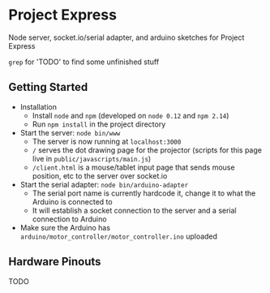 # Project Express

Node server, socket.io/serial adapter, and arduino sketches for Project Express

`grep` for 'TODO' to find some unfinished stuff
   
## Getting Started
* Installation
  * Install `node` and `npm` (developed on `node 0.12` and `npm 2.14`)
  * Run `npm install` in the project directory
* Start the server: `node bin/www`
  * The server is now running at `localhost:3000`
  * `/` serves the dot drawing page for the projector (scripts for this page live in `public/javascripts/main.js`)
  * `/client.html` is a mouse/tablet input page that sends mouse position, etc to the server over socket.io
* Start the serial adapter: `node bin/arduino-adapter`
  * The serial port name is currently hardcode it, change it to what the Arduino is connected to
  * It will establish a socket connection to the server and a serial connection to Arduino
* Make sure the Arduino has `arduino/motor_controller/motor_controller.ino` uploaded

## Hardware Pinouts

TODO